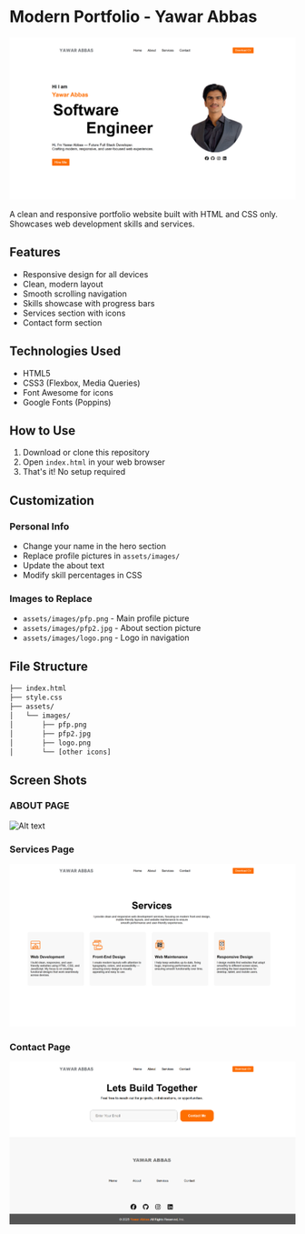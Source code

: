 # Modern Portfolio - Yawar Abbas

![Alt text](https://github.com/yawar2518/modern-portfolio/blob/main/Modern%20Portfolio/assets/screenshots/Landing-page.png?raw=true)


A clean and responsive portfolio website built with HTML and CSS only. Showcases web development skills and services.

## Features

- Responsive design for all devices
- Clean, modern layout
- Smooth scrolling navigation
- Skills showcase with progress bars
- Services section with icons
- Contact form section

## Technologies Used

- HTML5
- CSS3 (Flexbox, Media Queries)
- Font Awesome for icons
- Google Fonts (Poppins)

## How to Use

1. Download or clone this repository
2. Open `index.html` in your web browser
3. That's it! No setup required

## Customization

### Personal Info
- Change your name in the hero section
- Replace profile pictures in `assets/images/`
- Update the about text
- Modify skill percentages in CSS

### Images to Replace
- `assets/images/pfp.png` - Main profile picture
- `assets/images/pfp2.jpg` - About section picture
- `assets/images/logo.png` - Logo in navigation

## File Structure
```
├── index.html
├── style.css
├── assets/
│   └── images/
│       ├── pfp.png
│       ├── pfp2.jpg
│       ├── logo.png
│       └── [other icons]
```

## Screen Shots

### ABOUT PAGE

![Alt text]([image-url](https://github.com/yawar2518/modern-portfolio/blob/main/Modern%20Portfolio/assets/screenshots/About-page.png?raw=true))

### Services Page

![Alt text](https://github.com/yawar2518/modern-portfolio/blob/main/Modern%20Portfolio/assets/screenshots/Service-page.png?raw=true)

### Contact Page

![Alt text](https://github.com/yawar2518/modern-portfolio/blob/main/Modern%20Portfolio/assets/screenshots/Contact-page.png?raw=true)


